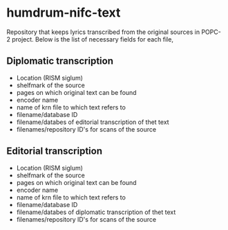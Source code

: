 # humdrum-nifc-text

Repository that keeps lyrics transcribed from the original sources in POPC-2 project.
Below is the list of necessary fields for each file,

## Diplomatic transcription
- Location (RISM siglum)
- shelfmark of the source
- pages on which original text can be found
- encoder name
- name of krn file to which text refers to
- filename/database ID
- filename/databes of editorial transcription of thet text 
- filenames/repository ID's for scans of the source

## Editorial transcription

- Location (RISM siglum)
- shelfmark of the source
- pages on which original text can be found
- encoder name
- name of krn file to which text refers to
- filename/database ID
- filename/databes of diplomatic transcription of thet text 
- filenames/repository ID's for scans of the source
